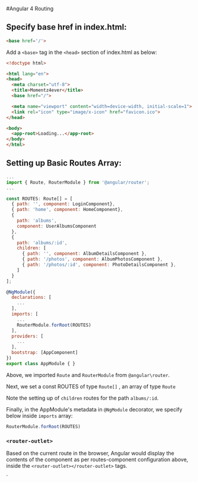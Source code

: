 #Angular 4 Routing

## Specify base href in index.html:

```html
<base href='/'>
```


Add a `<base>` tag in the `<head>` section of index.html as below:

```html
<!doctype html>

<html lang="en">
<head>
  <meta charset="utf-8">
  <title>Momentz4ever</title>
  <base href="/">

  <meta name="viewport" content="width=device-width, initial-scale=1">
  <link rel="icon" type="image/x-icon" href="favicon.ico">
</head>

<body>
  <app-root>Loading...</app-root>
</body>
</html>
```


## Setting up Basic Routes Array:

```js
...
import { Route, RouterModule } from '@angular/router';
...

const ROUTES: Route[] = [
  { path: '', component: LoginComponent},
  { path: 'home', component: HomeComponent},
  { 
    path: 'albums', 
    component: UserAlbumsComponent
  },
  { 
    path: 'albums/:id', 
    children: [
      { path: '', component: AlbumDetailsComponent },
      { path: '/photos', component: AlbumPhotosComponent },
      { path: '/photos/:id', component: PhotoDetailsComponent },
    ]
  }
];

@NgModule({
  declarations: [
    ...
  ],
  imports: [
    ...
    RouterModule.forRoot(ROUTES)
  ],
  providers: [
    ...
  ],
  bootstrap: [AppComponent]
})
export class AppModule { }
```

Above, we imported `Route` and `RouterModule` from `@angular\router`.

Next, we set a const ROUTES of type `Route[]` , an array of type `Route`

Note the setting up of `children` routes for the path `albums/:id`.

Finally, in the AppModule's metadata in `@NgModule` decorator, we specify below inside `imports` array:
```ts
RouterModule.forRoot(ROUTES)
```


### `<router-outlet>`

Based on the current route in the browser, Angular would display the contents of the component as per routes-component configuration above, inside the `<router-outlet></router-outlet>` tags.



` 

